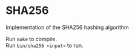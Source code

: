 # SHA256
Implementation of the SHA256 hashing algorithm

Run `make` to compile.<br/>
Run `bin/sha256 <input>` to run.